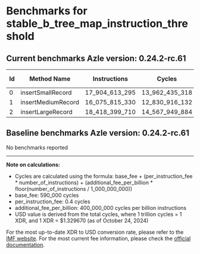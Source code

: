 # Benchmarks for stable_b_tree_map_instruction_threshold

## Current benchmarks Azle version: 0.24.2-rc.61

| Id  | Method Name        | Instructions   | Cycles         | USD           | USD/Million Calls |
| --- | ------------------ | -------------- | -------------- | ------------- | ----------------- |
| 0   | insertSmallRecord  | 17_904_613_295 | 13_962_435_318 | $0.0185654314 | $18_565.43        |
| 1   | insertMediumRecord | 16_075_815_330 | 12_830_916_132 | $0.0170608843 | $17_060.88        |
| 2   | insertLargeRecord  | 18_418_399_710 | 14_567_949_884 | $0.0193705659 | $19_370.56        |

## Baseline benchmarks Azle version: 0.24.2-rc.61

No benchmarks reported

---

**Note on calculations:**

-   Cycles are calculated using the formula: base_fee + (per_instruction_fee \* number_of_instructions) + (additional_fee_per_billion \* floor(number_of_instructions / 1_000_000_000))
-   base_fee: 590_000 cycles
-   per_instruction_fee: 0.4 cycles
-   additional_fee_per_billion: 400_000_000 cycles per billion instructions
-   USD value is derived from the total cycles, where 1 trillion cycles = 1 XDR, and 1 XDR = $1.329670 (as of October 24, 2024)

For the most up-to-date XDR to USD conversion rate, please refer to the [IMF website](https://www.imf.org/external/np/fin/data/rms_sdrv.aspx).
For the most current fee information, please check the [official documentation](https://internetcomputer.org/docs/current/developer-docs/gas-cost#execution).
